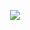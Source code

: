 <p align="center">
<img align="center" src="https://github-readme-stats.vercel.app/api?username=Footsiefat&theme=dark">
</p>
